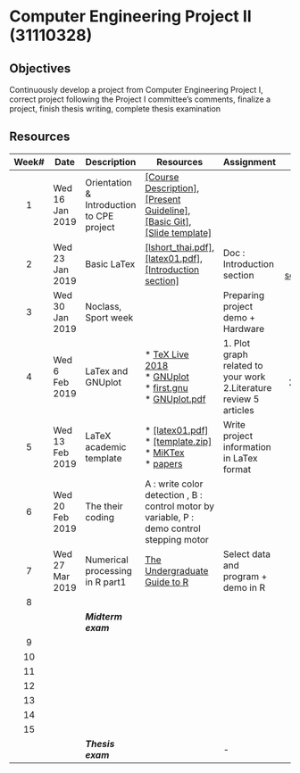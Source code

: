 # Computer Engineering Project II (31110328)

## Objectives
Continuously develop a project from Computer Engineering Project I, correct project following the Project I committee’s comments, finalize a project, finish thesis writing, complete thesis examination

## Resources

| Week# | Date | Description  |Resources|Assignment| Due date|
|:-----:|------|-------------|----|--|:--:|
|  1 |Wed 16 Jan 2019| Orientation & Introduction to CPE project|[[Course Description]](https://drive.google.com/open?id=1v1N05F52E6jxTuy6ox8WxBsL_ve-xhro), [[Present Guideline]](https://drive.google.com/open?id=1Kts1XyFh6kr7_jiJMYhrG93yX4A3PvY6), [[Basic Git]](https://drive.google.com/open?id=1ZgoQkInFjvnrz-wiLy2ISEz7proDvbo1), [[Slide template]](https://drive.google.com/file/d/1VC3St6WZNPndobrzBdV0Vv2jCfiHRGSR/view?usp=sharing)  |  ||
|2   |Wed 23 Jan 2019 | Basic LaTex            |[[lshort_thai.pdf]](https://drive.google.com/open?id=1PHD8t_0OwnyT2ztYYjcR_vDPWRQrq9TO),[[latex01.pdf]](https://drive.google.com/open?id=1OK_WYVeOJXkPQGb1KPSgYbGiKBXGujr8), [[Introduction section]](https://drive.google.com/file/d/172yGRjmWMmfPv6PsRRudUyu6aYj0XJY1/view?usp=sharing) |Doc  : Introduction section  |23:59 23 Jan 2019: e-mail : songrit@npu.ac.th|
|   3   | Wed 30 Jan 2019 | Noclass, Sport week|   | Preparing project demo + Hardware |6 Feb 2019 In class|
|   4   | Wed 6 Feb 2019 | LaTex and GNUplot  | * [TeX Live 2018](http://www.tug.org/texlive/)<br> * [GNUplot](http://gnuplot.sourceforge.net)<br> * [first.gnu](https://drive.google.com/open?id=11qTXVmsveui-WoPfVdGRXzqeq82u2Dj-)<br>* [GNUplot.pdf](https://drive.google.com/open?id=1E-xJTR7PfRIm9oEKB08eEGH0kLWQfGFE)              |1. Plot graph related to your work<br> 2.Literature review 5 articles  | 1. 23:59 6 Feb 2019<br>2. 23:59 13 FEB 2019 |
|   5   |Wed 13 Feb 2019      | LaTeX academic template  |* [[latex01.pdf]](https://drive.google.com/open?id=1OK_WYVeOJXkPQGb1KPSgYbGiKBXGujr8)<br>* [[template.zip]](https://drive.google.com/drive/folders/1yIL1WBmb6JlVyIcGAwr6NOHqIcNU3MU-?usp=sharing)  <br>* [MiKTex](https://miktex.org/download)<br> * [papers](https://drive.google.com/drive/folders/1JadpVly8dJn4zfKBmRf-Si_g4HoLCzmn?usp=sharing)                   | Write project information in LaTex format  | 17:00 today|
|   6   |Wed 20 Feb 2019 | The their coding  | A : write color detection , B : control motor by variable, P : demo control stepping motor  |  ||
|   7   |Wed 27 Mar 2019  |Numerical processing in R part1  |  [The Undergraduate Guide to R](https://www.google.com/url?sa=t&rct=j&q=&esrc=s&source=web&cd=1&cad=rja&uact=8&ved=2ahUKEwjH5KW79dngAhUPeisKHXMIChoQFjAAegQIARAC&url=http%3A%2F%2Fwww.biostat.jhsph.edu%2F~ajaffe%2Fdocs%2FundergradguidetoR.pdf&usg=AOvVaw1f42haGHX2G0n6hh_V1TyE) | Select data and program + demo in R  | in class|
|   8   |      |              |                     |  ||
|       |      | ***Midterm exam*** |  |  ||
|   9   |      |              |                     |  ||
|   10  |      |              |                     |  ||
|   11  |      |              |                     |  ||
|   12  |      |              |                     |  ||
|   13  |      |              |                     |  ||
|   14  |      |              |                     |  ||
|   15  |      |              |                     |  ||
|       |      | ***Thesis exam***   |      | -  ||
